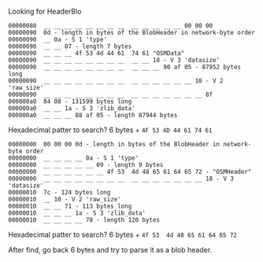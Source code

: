 
Looking for HeaderBlo

```
00000080  __ __ __ __ __ __ __ __  __ __ __ __ __ 00 00 00
00000090  0d - length in bytes of the BlobHeader in network-byte order
00000090  __ 0a - S 1 'type'
00000090  __ __ 07 - length 7 bytes
00000090  __ __ __ 4f 53 4d 44 61  74 61 "OSMData"
00000090  __ __ __ __ __ __ __ __  __ __ 18 - V 3 'datasize'
00000090  __ __ __ __ __ __ __ __  __ __ __ 90 af 05 - 87952 bytes long
00000090  __ __ __ __ __ __ __ __  __ __ __ __ __ __ 10 - V 2 'raw_size'
00000090  __ __ __ __ __ __ __ __  __ __ __ __ __ __ __ 8f
000000a0  84 08 - 131599 bytes long
000000a0  __ __ 1a - S 3 'zlib_data'
000000a0  __ __ __ 88 af 05 - length 87944 bytes
```

Hexadecimal patter to search? 6 bytes + `4F 53 4D 44 61 74 61`



```
00000000  00 00 00 0d - length in bytes of the BlobHeader in network-byte order
00000000  __ __ __ __ 0a - S 1 'type'
00000000  __ __ __ __ __ 09 - length 9 bytes
00000000  __ __ __ __ __ __ 4f 53  4d 48 65 61 64 65 72 - "OSMHeader"
00000000  __ __ __ __ __ __ __ __  __ __ __ __ __ __ __ 18 - V 3 'datasize'
00000010  7c - 124 bytes long
00000010  __ 10 - V 2 'raw_size'
00000010  __ __ 71 - 113 bytes long
00000010  __ __ __ 1a - S 3 'zlib_data'
00000010  __ __ __ __ 78 - length 120 bytes
``` 

Hexadecimal patter to search? 6 bytes + `4f 53  4d 48 65 61 64 65 72`

After find, go back 6 bytes and try to parse it as a blob header.
